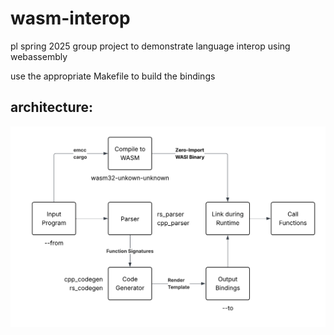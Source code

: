 # wasm-interop
pl spring 2025 group project to demonstrate language interop using webassembly

use the appropriate Makefile to build the bindings

## architecture:  
![wasm-interop arch](https://github.com/r3dacted42/wasm-interop/blob/master/wasm-interop%20arch.png?raw=true)
